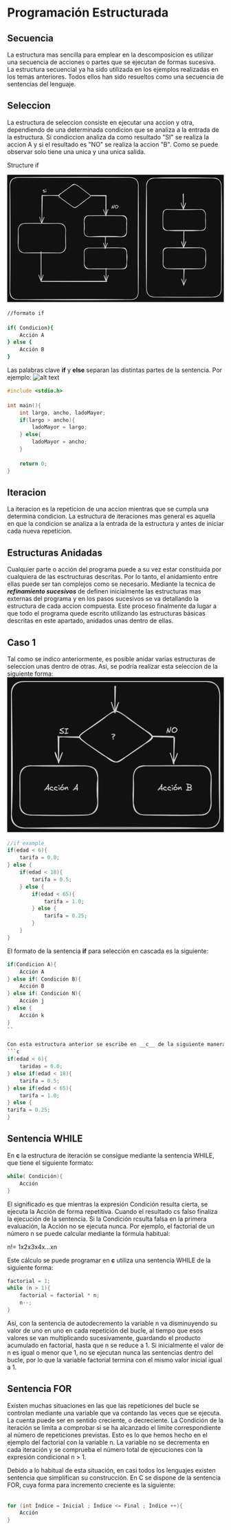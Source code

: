 # Programación Estructurada
## Secuencia
La estructura mas sencilla para emplear en la descomposicion es utilizar una secuencia de acciones
o partes que se ejecutan de formas sucesiva.
La estructura secuencial ya ha sido utilizada en los ejemplos realizadas en los temas anteriores.
Todos ellos han sido resueltos como una secuencia de sentencias del lenguaje.

## Seleccion
La estructura de seleccion consiste en ejecutar una accion y otra, dependiendo de una determinada condicion
que se analiza a la entrada de la estructura. Si condiccion analiza da como resultado "SI"  se realiza la
accion A y si el resultado es "NO" se realiza la accion "B". Como se puede observar solo tiene una unica y
una unica salida.

Structure if

![loop if](../img/accion.png)

```sh
//formato if

if( Condicion){
    Acción A
} else {
    Acción B
}
```

Las palabras clave __if__ y __else__ separan las distintas partes de la sentencia. Por ejemplo:
![alt text](../img/iteración.png)

```c
#include <stdio.h>

int main(){
    int largo, ancho, ladoMayor;
    if(largo > ancho){
        ladoMayor = largo;
    } else{
        ladoMayor = ancho;
    }

    return 0;
}

```

## Iteracion
La iteracion es la repeticion de una accion mientras que se cumpla una determina condicion.
La estructura de iteraciones mas general es aquella en que la condicion se analiza a la entrada de la estructura
y antes de iniciar cada nueva repeticion.

## Estructuras Anidadas
Cualquier parte o acción del programa puede a su vez estar constituida por cualquiera de las esctructuras descritas.
Por lo tanto, el anidamiento entre ellas puede ser tan complejos como se necesario.
Mediante la tecnica de ___refinamiento sucesivos___ de definen inicialmente las estructuras mas externas del programa y en los
pasos sucesivos se va detallando la estructura de cada accion compuesta. Este proceso finalmente da lugar a que todo el programa
quede escrito utilizando las estructuras básicas descritas en este apartado, anidados unas dentro de ellas.


## Caso 1
Tal como se indico anteriormente, es posible anidar varias estructuras de seleccion unas dentro de otras.
Asi, se podria realizar esta seleccion de la siguiente forma:
![alt text](../img/if.png)
```c
//if example
if(edad < 6){
    tarifa = 0.0;
} else {
    if(edad < 18){
        tarifa = 0.5;
    } else {
        if(edad < 65){
            tarifa = 1.0;
        } else {
            tarifa = 0.25;
        }
    }
}
```

El formato de la sentencia __if__ para selección en cascada es la siguiente:
```c
if(Condicion A){
    Acción A
} else if( Condición B){
    Acción B
} else if( Condición N){
    Acción j
} else {
    Acción k
}
``

Con esta estructura anterior se escribe en __c__ de la siguiente manera:
```c
if(edad < 6){
    taridas = 0.0;
} else if(edad < 18){
    tarifa = 0.5;
} else if(edad < 65){
    tarifa = 1.0;
} else {
tarifa = 0.25;
}
```

## Sentencia WHILE
En __c__ la estructura de iteración se consigue mediante la sentencia WHILE, que tiene el siguiente formato:
```c
while( Condición){
    Acción
}
```

El significado es que mientras la expresión Condición resulta cierta, se ejecuta la Acción de forma repetitiva.
Cuando el resultado cs falso finaliza la ejecución de la sentencia. Si la Condición rcsulta falsa en la primera
evaluación, la Acción no se ejecuta nunca.
Por ejemplo, el factorial de un número n se puede calcular mediante la fórmula habitual:

n!= 1x2x3x4x...xn

Este cálculo se puede programar en __c__ utiliza una sentencia WHILE de la siguiente forma:
```c
factorial = 1;
while (n > 1){
    factorial = factorial * n;
    n--;
}
```

Así, con la sentencia de autodecremento la variable n va disminuyendo su valor de uno en uno en cada repetición del bucle,
al tiempo que esos valores se van multiplicando sucesivamente, guardando el producto acumulado en factorial,
hasta que n se reduce a 1. Si inicialmente el valor de n es igual o menor que 1, no se ejecutan nunca las sentencias
dentro del bucle, por lo que la variable factorial termina con el mismo valor inicial igual a 1.

## Sentencia FOR
Existen muchas situaciones en las que las repeticiones del bucle se controlan mediante una variable que va contando las veces que se ejecuta.
La cuenta puede ser en sentido creciente, o decreciente.
La Condición de la iteración se limita a comprobar si se ha alcanzado el límite correspondiente al número de repeticiones previstas. Esto es lo que hemos hecho en el ejemplo del factorial con la variable n. La variable no se decrementa en cada iteración y se comprueba el número total de ejecuciones con la expresión condicional n > 1.

Debido a lo habitual de esta situación, en casi todos los lenguajes existen sentencia que simplifican su construcción. En C se dispone de la sentencia FOR, cuya forma para incremento creciente es la siguiente:
```c

for (int Índice = Inicial ; Índice <= Final ; Índice ++){ 
    Acción
}
```
